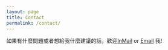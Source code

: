 ```yaml
---
layout: page
title: Contact
permalink: /contact/
---
```


如果有什麼問題或者想給我什麼建議的話，歡迎[InMail](https://www.linkedin.com/in/poiwang/) or [Email](mailto:poiwang905@gmail.com?subject= ) 我!

